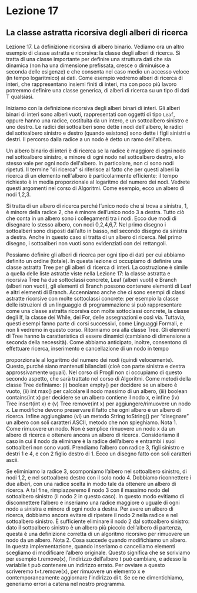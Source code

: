 # Lezione 17
## La classe astratta ricorsiva degli alberi di ricerca

Lezione 17. La definizione ricorsiva di albero binario. Vediamo ora un altro esempio di classe astratta e ricorsiva: la classe degli alberi di ricerca. Si tratta di una classe importante per definire una struttura dati che sia dinamica (non ha una dimensione prefissata, cresce o diminuisce a seconda delle esigenze) e che consenta nel caso medio un accesso veloce (in tempo logaritmico) ai dati. Come esempio vedremo alberi di ricerca di interi, che rappresentano insiemi finiti di interi, ma con poco più lavoro potremmo definire una classe generica, di alberi di ricerca su un tipo di dati T qualsiasi.

Iniziamo con la definizione ricorsiva degli alberi binari di interi. Gli alberi binari di interi sono alberi vuoti, rappresentati con oggetti di tipo `Leaf`, oppure hanno una radice, costituita da un intero, e un sottoalbero sinistro e uno destro. Le radici dei sottoalberi sono dette i nodi dell'albero, le radici del sottoalbero sinistro e destro (quando esistono) sono dette i figli sinistri e destri. Il percorso dalla radice a un nodo è detto un ramo dell'albero.

Un albero binario di interi è di ricerca se la radice è maggiore di ogni nodo nel sottoalbero sinistro, e minore di ogni nodo nel sottoalbero destro, e lo stesso vale per ogni nodo dell'albero. In particolare, non ci sono nodi ripetuti. Il termine "di ricerca" si riferisce al fatto che per questi alberi la ricerca di un elemento nell'albero è particolarmente efficiente: il tempo richiesto è in media proporzionale al logaritmo del numero dei nodi. Vedrete questi argomenti nel corso di Algoritmi. Come esempio, ecco un albero di nodi 1,2,3.


Si tratta di un albero di ricerca perché l’unico nodo che si trova a sinistra, 1, è minore della radice 2, che è minore dell’unico nodo 3 a destra. Tutto ciò che conta in un albero sono i collegamenti tra i nodi. Ecco due modi di disegnare lo stesso albero, con nodi 0,2,4,6,7. Nel primo disegno i sottoalberi sono disposti dall’alto in basso, nel secondo disegno da sinistra a destra. Anche in questo caso si tratta di un albero di ricerca. Nel primo disegno, i sottoalberi non vuoti sono evidenziati con dei rettangoli.



Possiamo definire gli alberi di ricerca per ogni tipo di dati per cui abbiamo definito un ordine (totale). In questa lezione ci occupiamo di definire una classe astratta Tree per gli alberi di ricerca di interi. La costruzione è simile a quella delle liste astratte viste nella Lezione 17: la classe astratta e ricorsiva Tree ha due sottoclassi concrete, Leaf (alberi vuoti) e Branch (alberi non vuoti), gli elementi di Branch possono contenere elementi di Leaf e altri elementi di Branch.
Accenniamo anche che ci sono esempi di classi astratte ricorsive con molte sottoclassi concrete: per esempio la classe delle istruzioni di un linguaggio di programmazione si può rappresentare come una classe astratta ricorsiva con molte sottoclassi concrete, la classe degli If, la classe dei While, dei For, delle assegnazioni e così via. Tuttavia, questi esempi fanno parte di corsi successivi, come Linguaggi Formali, e non li vedremo in questo corso.
Ritorniamo ora alla classe Tree. Gli elementi di Tree hanno la caratteristica di essere dinamici (cambiano di dimensione a seconda della necessità). Come abbiamo anticipato, inoltre, consentono di effettuare ricerca, inserimento e cancellazione di un nodo in tempo

   
proporzionale al logaritmo del numero dei nodi (quindi velocemente). Questo, purché siano mantenuti bilanciati (cioè con parte sinistra e destra approssivamente uguali). Nel corso di ProgII non ci occupiamo di questo secondo aspetto, che sarà trattato nel corso di Algoritmi.
Come metodi della classe Tree definiamo: (i) boolean empty() per decidere se un albero è vuoto, (ii) int max() per calcolare il nodo massimo di un albero, (iii) boolean contains(int x) per decidere se un albero contiene il nodo x, e infine (iv) Tree insert(int x) e (v) Tree remove(int x) per aggiungere/rimuovere un nodo x. Le modifiche devono preservare il fatto che ogni albero è un albero di ricerca.
Infine aggiungiamo (vi) un metodo String toString() per “disegnare” un albero con soli caratteri ASCII, metodo che non spieghiamo.
Nota 1. Come rimuovere un nodo. Non è semplice rimuovere un nodo x da un albero di ricerca e ottenere ancora un albero di ricerca. Consideriamo il caso in cui il nodo da eliminare è la radice dell’albero e entrambi i suoi sottoalberi non sono vuoti. Prendiamo l’albero con radice 3, figli sinistro e destri 1 e 4, e con 2 figlio destro di 1. Ecco un disegno fatto con soli caratteri ascii.



Se eliminiamo la radice 3, scomponiamo l’albero nel sottoalbero sinistro, di nodi 1,2, e nel sottoalbero destro con il solo nodo 4. Dobbiamo riconnettere i due alberi, con una radice scelta in modo tale da ottenere un albero di ricerca. A tal fine, rimpiazzeremo il nodo 3 con il massimo nodo del sottoalbero sinistro (il nodo 2 in questo caso). In questo modo evitiamo di disconnettere l’albero e inseriamo una radice maggiore o uguale di ogni nodo a sinistra e minore di ogni nodo a destra. Per avere un albero di ricerca, dobbiamo ancora evitare di ripetere il nodo 2 nella radice e nel sottoalbero sinistro. È
sufficiente eliminare il nodo 2 dal sottoalbero sinistro: dato il sottoalbero sinistro è un albero più piccolo dell’albero di partenza, questa è una definizione corretta di un algoritmo ricorsivo per rimuovere un nodo da un albero.
Nota 2. Cosa succede quando modifichiamo un albero. In questa implementazione, quando inseriamo o cancelliamo elementi scegliamo di modificare l’albero originale. Questo significa che se scriviamo per esempio t.remove(x), l’indirizzo dell’albero t può cambiare, e adesso la variabile t può contenere un indirizzo errato. Per ovviare a questo scriveremo t=t.remove(x), per rimuovere un elemento x e contemporaneamente aggiornare l’indirizzo di t. Se ce ne dimentichiamo, generiamo errori a catena nel nostro programma.